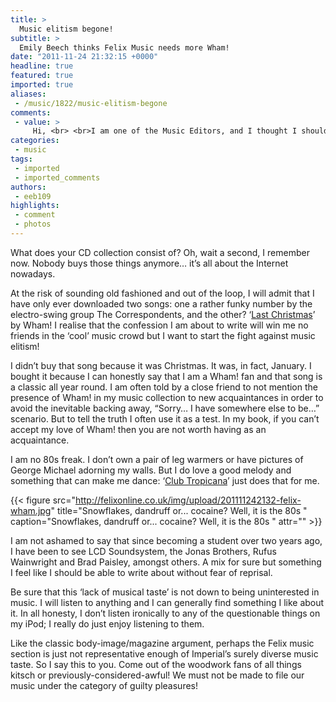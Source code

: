 ```yaml
---
title: >
  Music elitism begone!
subtitle: >
  Emily Beech thinks Felix Music needs more Wham!
date: "2011-11-24 21:32:15 +0000"
headline: true
featured: true
imported: true
aliases:
 - /music/1822/music-elitism-begone
comments:
 - value: >
     Hi, <br> <br>I am one of the Music Editors, and I thought I should address some of your comments. <br> <br>Firstly, I acknowledge that the music we cover is almost exclusively underground and this is clearly a problem. There are reasons for this bias: <br> <br>1. Gig reviews are usually written for gigs that we can get press tickets to. Because we are a small newspaper, we aren't able to get tickets to see more popular musicians, and so only the more obscure artists get reviewed in Felix. <br> <br>2. For whatever reason, the non-gig articles we get sent by students are mainly about obscure albums/bands, very rarely do we receive articles about mainstream music. Therefore we necessarily print obscure articles. <br> <br>As the Music section prints obscure articles we ostracise those with more mainstream tastes, which means only those people who like underground music send us articles. In other words, we are stuck in a vicious cycle which entrenches obscurity in the section.,Evidently there is some annoyance amongst the student body about
categories:
 - music
tags:
 - imported
 - imported_comments
authors:
 - eeb109
highlights:
 - comment
 - photos
---
```


What does your CD collection consist of? Oh, wait a second, I remember now. Nobody buys those things anymore… it’s all about the Internet nowadays.

At the risk of sounding old fashioned and out of the loop, I will admit that I have only ever downloaded two songs: one a rather funky number by the electro-swing group The Correspondents, and the other? ‘[Last Christmas](http://www.youtube.com/watch?v=E8gmARGvPlI&ob=av3e)’ by Wham! I realise that the confession I am about to write will win me no friends in the ‘cool’ music crowd but I want to start the fight against music elitism!

I didn’t buy that song because it was Christmas. It was, in fact, January. I bought it because I can honestly say that I am a Wham! fan and that song is a classic all year round. I am often told by a close friend to not mention the presence of Wham! in my music collection to new acquaintances in order to avoid the inevitable backing away, “Sorry… I have somewhere else to be…” scenario. But to tell the truth I often use it as a test. In my book, if you can’t accept my love of Wham! then you are not worth having as an acquaintance.

I am no 80s freak. I don’t own a pair of leg warmers or have pictures of George Michael adorning my walls. But I do love a good melody and something that can make me dance: ‘[Club Tropicana](http://www.youtube.com/watch?v=WYX0sjP6Za8&ob=av3e)’ just does that for me.

{{< figure src="http://felixonline.co.uk/img/upload/201111242132-felix-wham.jpg" title="Snowflakes, dandruff or... cocaine? Well, it is the 80s " caption="Snowflakes, dandruff or... cocaine? Well, it is the 80s " attr="" >}}

I am not ashamed to say that since becoming a student over two years ago, I have been to see LCD Soundsystem, the Jonas Brothers, Rufus Wainwright and Brad Paisley, amongst others. A mix for sure but something I feel like I should be able to write about without fear of reprisal.

Be sure that this ‘lack of musical taste’ is not down to being uninterested in music. I will listen to anything and I can generally find something I like about it. In all honesty, I don’t listen ironically to any of the questionable things on my iPod; I really do just enjoy listening to them.

Like the classic body-image/magazine argument, perhaps the Felix music section is just not representative enough of Imperial’s surely diverse music taste. So I say this to you. Come out of the woodwork fans of all things kitsch or previously-considered-awful! We must not be made to file our music under the category of guilty pleasures!
